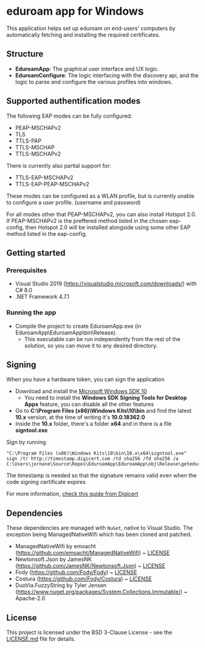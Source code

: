 # eduroam app for Windows

This application helps set up eduroam on end-users' computers by automatically fetching and installing the required certificates.

## Structure

* **EduroamApp**:       The graphical user interface and UX logic.
* **EduroamConfigure**: The logic interfacing with the discovery api, and the logic to parse and configure the various profiles into windows.

## Supported authentification modes

The following EAP modes can be fully configured:

* PEAP-MSCHAPv2
* TLS
* TTLS-PAP
* TTLS-MSCHAP
* TTLS-MSCHAPv2

There is currently also partial support for:

* TTLS-EAP-MSCHAPv2
* TTLS-EAP-PEAP-MSCHAPv2

These modes can be configured as a WLAN profile, but is currently unable to
configure a user profile. (username and password)

For all modes other that PEAP-MSCHAPv2, you can also install Hotspot 2.0.
If PEAP-MSCHAPv2 is the preffered method listed in the chosen eap-config, then
Hotspot 2.0 will be installed alongside using some other EAP method listed in the eap-config.


## Getting started

### Prerequisites

 * Visual Studio 2019 (https://visualstudio.microsoft.com/downloads/) with C# 8.0
 * .NET Framework 4.7.1

### Running the app

 * Compile the project to create EduroamApp.exe (in EduroamApp\EduroamApp\bin\Release).
	* This executable can be run independently from the rest of the solution, so you can move it to any desired directory.


## Signing

When you have a hardware token, you can sign the application

 * Download and install the [Microsoft Windows SDK 10](https://developer.microsoft.com/en-us/windows/downloads/windows-10-sdk)
   * You need to install the **Windows SDK Signing Tools for Desktop Apps** feature, you can disable all the other features
 * Go to **C:\Program Files (x86)\Windows Kits\10\bin** and find the latest **10.x** version, at the time of writing it's **10.0.18362.0**
 * Inside the **10.x** folder, there's a folder **x64** and in there is a file **signtool.exe**

Sign by running

	"C:\Program Files (x86)\Windows Kits\10\bin\10.x\x64\signtool.exe" sign /tr http://timestamp.digicert.com /td sha256 /fd sha256 /a C:\Users\jornane\Source\Repos\EduroamApp\EduroamApp\obj\Release\geteduroam.exe

The timestamp is needed so that the signature remains valid even when the code signing certificate expires

For more information, [check this guide from Digicert](https://www.digicert.com/kb/code-signing/signcode-signtool-command-line.htm)

## Dependencies

These dependencies are managed with `NuGet`, native to Visual Studio. The exception being ManagedNativeWifi which has been cloned and patched.

 * ManagedNativeWifi by emoacht (https://github.com/emoacht/ManagedNativeWifi) ~ [LICENSE](Licenses/ManagedNativeWifi_LICENSE.md)
 * Newtonsoft.Json by JamesNK (https://github.com/JamesNK/Newtonsoft.Json) ~ [LICENSE](Licenses/Newtonsoft.Json_LICENSE.md)
 * Fody (https://github.com/Fody/Fody) ~ [LICENSE](Licenses/Fody_LICENSE.md)
 * Costura (https://github.com/Fody/Costura) ~ [LICENSE](Licenses/Costura_LICENSE.md)
 * DuoVia.FuzzyString by Tyler Jensen (https://www.nuget.org/packages/System.Collections.Immutable/) ~ Apache-2.0

## License

This project is licensed under the BSD 3-Clause License - see the [LICENSE.md](LICENSE.md) file for details.
